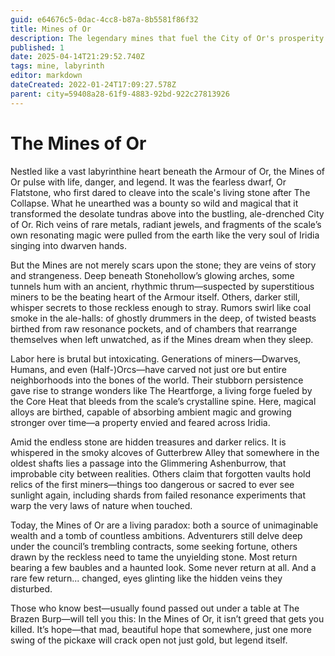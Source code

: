```yaml
---
guid: e64676c5-0dac-4cc8-b87a-8b5581f86f32
title: Mines of Or
description: The legendary mines that fuel the City of Or's prosperity.
published: 1
date: 2025-04-14T21:29:52.740Z
tags: mine, labyrinth
editor: markdown
dateCreated: 2022-01-24T17:09:27.578Z
parent: city=59408a28-61f9-4883-92bd-922c27813926
---
```


# The Mines of Or

Nestled like a vast labyrinthine heart beneath the Armour of Or, the Mines of Or pulse with life, danger, and legend. It was the fearless dwarf, Or Flatstone, who first dared to cleave into the scale's living stone after The Collapse. What he unearthed was a bounty so wild and magical that it transformed the desolate tundras above into the bustling, ale-drenched City of Or. Rich veins of rare metals, radiant jewels, and fragments of the scale’s own resonating magic were pulled from the earth like the very soul of Iridia singing into dwarven hands.

But the Mines are not merely scars upon the stone; they are veins of story and strangeness. Deep beneath Stonehollow’s glowing arches, some tunnels hum with an ancient, rhythmic thrum—suspected by superstitious miners to be the beating heart of the Armour itself. Others, darker still, whisper secrets to those reckless enough to stray. Rumors swirl like coal smoke in the ale-halls: of ghostly drummers in the deep, of twisted beasts birthed from raw resonance pockets, and of chambers that rearrange themselves when left unwatched, as if the Mines dream when they sleep.

Labor here is brutal but intoxicating. Generations of miners—Dwarves, Humans, and even (Half-)Orcs—have carved not just ore but entire neighborhoods into the bones of the world. Their stubborn persistence gave rise to strange wonders like The Heartforge, a living forge fueled by the Core Heat that bleeds from the scale’s crystalline spine. Here, magical alloys are birthed, capable of absorbing ambient magic and growing stronger over time—a property envied and feared across Iridia.

Amid the endless stone are hidden treasures and darker relics. It is whispered in the smoky alcoves of Gutterbrew Alley that somewhere in the oldest shafts lies a passage into the Glimmering Ashenburrow, that improbable city between realities. Others claim that forgotten vaults hold relics of the first miners—things too dangerous or sacred to ever see sunlight again, including shards from failed resonance experiments that warp the very laws of nature when touched.

Today, the Mines of Or are a living paradox: both a source of unimaginable wealth and a tomb of countless ambitions. Adventurers still delve deep under the council’s trembling contracts, some seeking fortune, others drawn by the reckless need to tame the unyielding stone. Most return bearing a few baubles and a haunted look. Some never return at all. And a rare few return... changed, eyes glinting like the hidden veins they disturbed.

Those who know best—usually found passed out under a table at The Brazen Burp—will tell you this: In the Mines of Or, it isn’t greed that gets you killed. It’s hope—that mad, beautiful hope that somewhere, just one more swing of the pickaxe will crack open not just gold, but legend itself.

